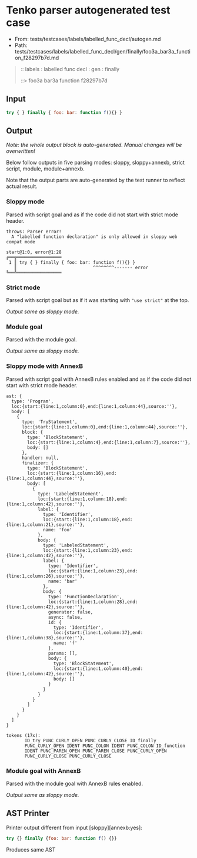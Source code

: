 # Tenko parser autogenerated test case

- From: tests/testcases/labels/labelled_func_decl/autogen.md
- Path: tests/testcases/labels/labelled_func_decl/gen/finally/foo3a_bar3a_function_f28297b7d.md

> :: labels : labelled func decl : gen : finally
>
> ::> foo3a bar3a function f28297b7d

## Input


`````js
try { } finally { foo: bar: function f(){} }
`````

## Output

_Note: the whole output block is auto-generated. Manual changes will be overwritten!_

Below follow outputs in five parsing modes: sloppy, sloppy+annexb, strict script, module, module+annexb.

Note that the output parts are auto-generated by the test runner to reflect actual result.

### Sloppy mode

Parsed with script goal and as if the code did not start with strict mode header.

`````
throws: Parser error!
  A "labelled function declaration" is only allowed in sloppy web compat mode

start@1:0, error@1:28
╔══╦═════════════════
 1 ║ try { } finally { foo: bar: function f(){} }
   ║                             ^^^^^^^^------- error
╚══╩═════════════════

`````

### Strict mode

Parsed with script goal but as if it was starting with `"use strict"` at the top.

_Output same as sloppy mode._

### Module goal

Parsed with the module goal.

_Output same as sloppy mode._

### Sloppy mode with AnnexB

Parsed with script goal with AnnexB rules enabled and as if the code did not start with strict mode header.

`````
ast: {
  type: 'Program',
  loc:{start:{line:1,column:0},end:{line:1,column:44},source:''},
  body: [
    {
      type: 'TryStatement',
      loc:{start:{line:1,column:0},end:{line:1,column:44},source:''},
      block: {
        type: 'BlockStatement',
        loc:{start:{line:1,column:4},end:{line:1,column:7},source:''},
        body: []
      },
      handler: null,
      finalizer: {
        type: 'BlockStatement',
        loc:{start:{line:1,column:16},end:{line:1,column:44},source:''},
        body: [
          {
            type: 'LabeledStatement',
            loc:{start:{line:1,column:18},end:{line:1,column:42},source:''},
            label: {
              type: 'Identifier',
              loc:{start:{line:1,column:18},end:{line:1,column:21},source:''},
              name: 'foo'
            },
            body: {
              type: 'LabeledStatement',
              loc:{start:{line:1,column:23},end:{line:1,column:42},source:''},
              label: {
                type: 'Identifier',
                loc:{start:{line:1,column:23},end:{line:1,column:26},source:''},
                name: 'bar'
              },
              body: {
                type: 'FunctionDeclaration',
                loc:{start:{line:1,column:28},end:{line:1,column:42},source:''},
                generator: false,
                async: false,
                id: {
                  type: 'Identifier',
                  loc:{start:{line:1,column:37},end:{line:1,column:38},source:''},
                  name: 'f'
                },
                params: [],
                body: {
                  type: 'BlockStatement',
                  loc:{start:{line:1,column:40},end:{line:1,column:42},source:''},
                  body: []
                }
              }
            }
          }
        ]
      }
    }
  ]
}

tokens (17x):
       ID_try PUNC_CURLY_OPEN PUNC_CURLY_CLOSE ID_finally
       PUNC_CURLY_OPEN IDENT PUNC_COLON IDENT PUNC_COLON ID_function
       IDENT PUNC_PAREN_OPEN PUNC_PAREN_CLOSE PUNC_CURLY_OPEN
       PUNC_CURLY_CLOSE PUNC_CURLY_CLOSE
`````

### Module goal with AnnexB

Parsed with the module goal with AnnexB rules enabled.

_Output same as sloppy mode._

## AST Printer

Printer output different from input [sloppy][annexb:yes]:

````js
try {} finally {foo: bar: function f() {}}
````

Produces same AST
